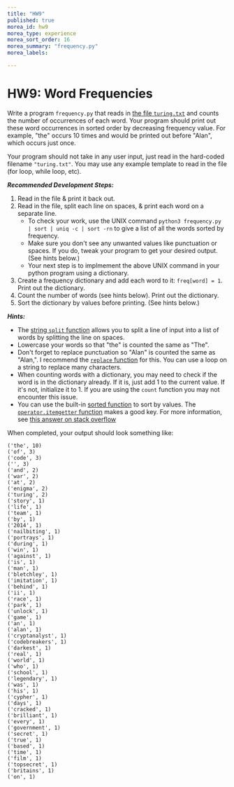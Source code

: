 ```yaml
---
title: "HW9"
published: true
morea_id: hw9
morea_type: experience
morea_sort_order: 16
morea_summary: "frequency.py"
morea_labels:

---
```

# HW9: Word Frequencies

Write a program `frequency.py` that reads in [the file `turing.txt`](data/turing.txt) and counts the number of occurrences of each word. Your program should print out these word occurrences in sorted order by decreasing frequency value. For example, "the" occurs 10 times and would be printed out before "Alan", which occurs just once.

Your program should not take in any user input, just read in the hard-coded filename `"turing.txt"`. You may use any example template to read in the file (for loop, while loop, etc).

***Recommended Development Steps:***

1. Read in the file & print it back out.
2. Read in the file, split each line on spaces, & print each word on a separate line.
    * To check your work, use the UNIX command `python3 frequency.py | sort | uniq -c | sort -rn` to give a list of all the words sorted by frequency. 
    * Make sure you don't see any unwanted values like punctuation or spaces. If you do, tweak your program to get your desired output. (See hints below.)
    * Your next step is to implmement the above UNIX command in your python program using a dictionary.
3. Create a frequency dictionary and add each word to it: `freq[word] = 1`. Print out the dictionary.
4. Count the number of words (see hints below). Print out the dictionary.
5. Sort the dictionary by values before printing. (See hints below.)

***Hints:***

  * The [string `split` function](https://docs.python.org/3.4/library/stdtypes.html#str.split) allows you to split a line of input into a list of words by splitting the line on spaces.
  * Lowercase your words so that "the" is counted the same as "The".
  * Don't forget to replace punctuation so "Alan" is counted the same as "Alan,". I recommend the [`replace` function](http://www.tutorialspoint.com/python/string_replace.htm) for this. You can use a loop on a string to replace many characters.  
  * When counting words with a dictionary, you may need to check if the word is in the dictionary already. If it is, just add 1 to the current value. If it's not, initialize it to 1. If you are using the `count` function you may not encounter this issue.
  * You can use the built-in [sorted function](https://wiki.python.org/moin/HowTo/Sorting/) to sort by values. The [`operator.itemgetter` function](https://docs.python.org/3/library/operator.html#operator.itemgetter) makes a good key. For more information, see [this answer on stack overflow](http://stackoverflow.com/a/613218)

When completed, your output should look something like:

	('the', 10)
	('of', 3)
	('code', 3)
	('', 3)
	('and', 2)
	('war', 2)
	('at', 2)
	('enigma', 2)
	('turing', 2)
	('story', 1)
	('life', 1)
	('team', 1)
	('by', 1)
	('2014', 1)
	('nailbiting', 1)
	('portrays', 1)
	('during', 1)
	('win', 1)
	('against', 1)
	('is', 1)
	('man', 1)
	('bletchley', 1)
	('imitation', 1)
	('behind', 1)
	('ii', 1)
	('race', 1)
	('park', 1)
	('unlock', 1)
	('game', 1)
	('an', 1)
	('alan', 1)
	('cryptanalyst', 1)
	('codebreakers', 1)
	('darkest', 1)
	('real', 1)
	('world', 1)
	('who', 1)
	('school', 1)
	('legendary', 1)
	('was', 1)
	('his', 1)
	('cypher', 1)
	('days', 1)
	('cracked', 1)
	('brilliant', 1)
	('every', 1)
	('government', 1)
	('secret', 1)
	('true', 1)
	('based', 1)
	('time', 1)
	('film', 1)
	('topsecret', 1)
	('britains', 1)
	('on', 1)

<!--## Demonstration

Once you've finished doing the HW a single time, you can watch me do it:

{% include youtube.html id="FMj6DvHxJw8" %}

{% include wod-warning.html %}-->

